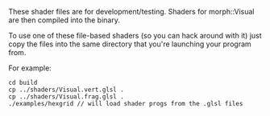 These shader files are for development/testing. Shaders for
morph::Visual are then compiled into the binary.

To use one of these file-based shaders (so you can hack around with
it) just copy the files into the same directory that you're launching
your program from.

For example:

```
cd build
cp ../shaders/Visual.vert.glsl .
cp ../shaders/Visual.frag.glsl .
./examples/hexgrid // will load shader progs from the .glsl files
```
